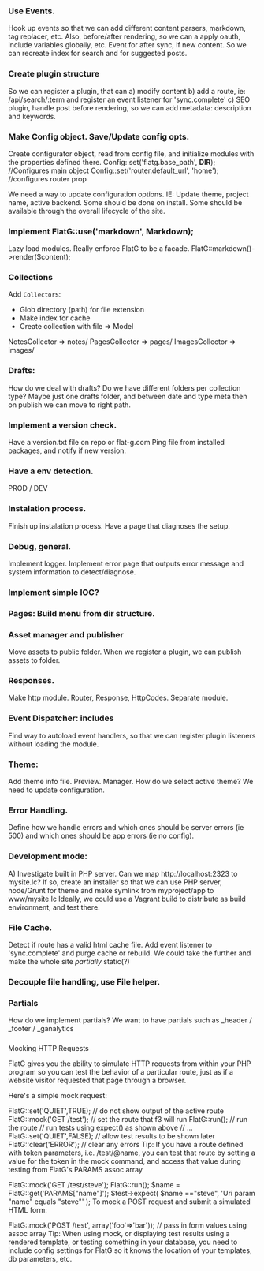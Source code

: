 ### Use Events.
Hook up events so that we can add different content parsers, markdown, 
tag replacer, etc.
Also, before/after rendering, so we can a apply oauth, include variables
globally, etc.
Event for after sync, if new content. So we can recreate index for search
and for suggested posts.

### Create plugin structure
So we can register a plugin, that can 
a) modify content
b) add a route, ie: /api/search/:term
   and register an event listener for 'sync.complete'
c) SEO plugin, handle post before rendering, so we can
   add metadata: description and keywords.


### Make Config object. Save/Update config opts.
Create configurator object, read from config file, and
initialize modules with the properties defined there.
Config::set('flatg.base_path', __DIR__); //Configures main object
Config::set('router.default_url', 'home'); //configures router prop

We need a way to update configuration options. IE: Update
theme, project name, active backend. Some should be 
done on install. Some should be available through 
the overall lifecycle of the site.   

### Implement FlatG::use('markdown', Markdown);
Lazy load modules. Really enforce FlatG to be a facade.
FlatG::markdown()->render($content);

### Collections
Add `Collector`s:
- Glob directory (path) for file extension
- Make index for cache
- Create collection with file => Model

NotesCollector => notes/
PagesCollector => pages/
ImagesCollector => images/

### Drafts:
How do we deal with drafts?
Do we have different folders per collection type?
Maybe just one drafts folder, and between date and type 
meta then on publish we can move to right path.

### Implement a version check.
Have a version.txt file on repo or flat-g.com
Ping file from installed packages, and notify if new version.

### Have a env detection. 
PROD / DEV

### Instalation process.
Finish up instalation process. Have a page that diagnoses the setup.

### Debug, general.
Implement logger. Implement error page that outputs error message and
system information to detect/diagnose.

### Implement simple IOC?

### Pages: Build menu from dir structure. 

### Asset manager and publisher
Move assets to public folder. When we register a plugin,
we can publish assets to folder.

### Responses.
Make http module. Router, Response, HttpCodes.
Separate module.

### Event Dispatcher: includes
Find way to autoload event handlers, so that we can register
plugin listeners without loading the module.

### Theme:
Add theme info file. Preview. Manager. How do we 
select active theme? We need to update configuration.

### Error Handling. 
Define how we handle errors and which ones should be 
server errors (ie 500) and which ones should be app errors (ie no config).

### Development mode:
A) Investigate built in PHP server. Can we map
http://localhost:2323 to mysite.lc?
If so, create an installer so that we can use
PHP server, node/Grunt for theme and make symlink
from myproject/app to www/mysite.lc
Ideally, we could use a Vagrant build to distribute
as build environment, and test there.

### File Cache.
Detect if route has a valid html cache file.
Add event listener to 'sync.complete' and purge
cache or rebuild.
We could take the further and make the whole site
_partially_ static(?)

### Decouple file handling, use File helper.

### Partials
How do we implement partials? We want to have partials
such as _header / _footer / _ganalytics


#####
Mocking HTTP Requests

FlatG gives you the ability to simulate HTTP requests from within your PHP program so you can test the behavior of a particular route, just as if a website visitor requested that page through a browser.

Here's a simple mock request:

FlatG::set('QUIET',TRUE);  // do not show output of the active route
FlatG::mock('GET /test');  // set the route that f3 will run
FlatG::run();  // run the route
// run tests using expect() as shown above
// ...
FlatG::set('QUIET',FALSE); // allow test results to be shown later
FlatG::clear('ERROR');  // clear any errors
Tip: If you have a route defined with token parameters, i.e. /test/@name, you can test that route by setting a value for the token in the mock command, and access that value during testing from FlatG's PARAMS assoc array

FlatG::mock('GET /test/steve'); 
FlatG::run();
$name = FlatG::get('PARAMS["name"]');
$test->expect(
    $name =="steve",
    'Uri param "name" equals "steve"'
);
To mock a POST request and submit a simulated HTML form:

FlatG::mock('POST /test', array('foo'=>'bar')); // pass in form values using assoc array
Tip: When using mock, or displaying test results using a rendered template, or testing something in your database, you need to include config settings for FlatG so it knows the location of your templates, db parameters, etc.